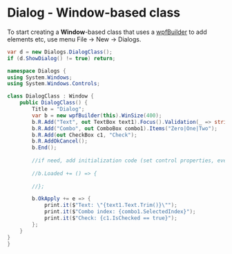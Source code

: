# Dialog - Window-based class
To start creating a <b>Window</b>-based class that uses a <a href='/api/Au.wpfBuilder.html'>wpfBuilder</a> to add elements etc, use menu File -> New -> Dialogs.

```csharp
var d = new Dialogs.DialogClass();
if (d.ShowDialog() != true) return;		

namespace Dialogs {
using System.Windows;
using System.Windows.Controls;

class DialogClass : Window {
	public DialogClass() {
		Title = "Dialog";
		var b = new wpfBuilder(this).WinSize(400);
		b.R.Add("Text", out TextBox text1).Focus().Validation(_ => string.IsNullOrWhiteSpace(text1.Text) ? "Text cannot be empty" : null);
		b.R.Add("Combo", out ComboBox combo1).Items("Zero|One|Two");
		b.R.Add(out CheckBox c1, "Check");
		b.R.AddOkCancel();
		b.End();
		
		//if need, add initialization code (set control properties, events, etc) here or/and in Loaded event handler below
		
		//b.Loaded += () => {
			
		//};

		b.OkApply += e => {
			print.it($"Text: \"{text1.Text.Trim()}\"");
			print.it($"Combo index: {combo1.SelectedIndex}");
			print.it($"Check: {c1.IsChecked == true}");
		};
	}
}
}
```

